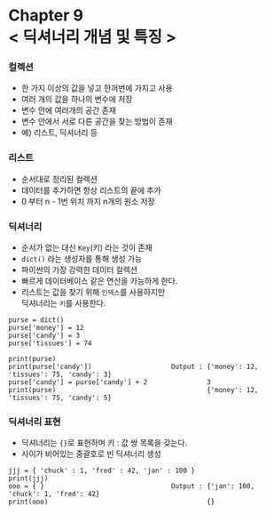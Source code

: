 Chapter 9<br/>
< 딕셔너리 개념 및 특징 >
=====================


### 컬렉션
- 한 가지 이상의 값을 넣고 한꺼번에 가지고 사용
- 여러 개의 값을 하나의 변수에 저장
- 변수 안에 여러개의 공간 존재
- 변수 안에서 서로 다른 공간을 찾는 방법이 존재
- 예) 리스트, 딕셔너리 등


### 리스트
- 순서대로 정리된 컬렉션
- 데이터를 추가하면 항상 리스트의 끝에 추가
- 0 부터 n - 1번 위치 까지 n개의 원소 저장


### 딕셔너리
- 순서가 없는 대신 `Key`(키) 라는 것이 존재
- `dict()` 라는 생성자를 통해 생성 가능
- 파이썬의 가장 강력한 데이터 컬렉션
- 빠르게 데이터베이스 같은 연산을 가능하게 한다.
- 리스트는 값을 찾기 위해 `인덱스`를 사용하지만<br/>
딕셔너리는 `키`를 사용한다.

```
purse = dict()
purse['money'] = 12
purse['candy'] = 3
purse['tissues'] = 74

print(purse)                                
print(purse['candy'])                    Output : {'money': 12, 'tissues': 75, 'candy': 3}
purse['candy'] = purse['candy'] + 2               3
print(purse)                                      {'money': 12, 'tissues': 75, 'candy': 5}
```


### 딕셔너리 표현
- 딕셔너리는 `{}`로 표현하며 키 : 값 쌍 목록을 갖는다.
- 사이가 비어있는 중괄호로 빈 딕셔너리 생성

```
jjj = { 'chuck' : 1, 'fred' : 42, 'jan' : 100 }
print(jjj)
ooo = { }                                Output : {'jan': 100, 'chuck': 1, 'fred': 42}
print(ooo)                                        {}
```
